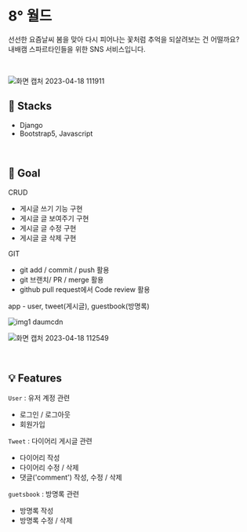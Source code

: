 # 8° 월드

선선한 요즘날씨 봄을 맞아 다시 피어나는 꽃처럼 추억을 되살려보는 건 어떨까요?
<br/>
내배캠 스파르타인들을 위한 SNS 서비스입니다.

<br/>

![화면 캡처 2023-04-18 111911](https://user-images.githubusercontent.com/127704498/232655615-6ff438e4-43b7-4a4a-80dd-7670e562b66a.png)
<br/>

## 🎨 Stacks

- Django
- Bootstrap5, Javascript

<br/>

## 🚩 Goal

CRUD
- 게시글 쓰기 기능 구현
- 게시글 글 보여주기 구현
- 게시글 글 수정 구현
- 게시글 글 삭제 구현

GIT
- git add / commit / push 활용
- git 브랜치/ PR / merge 활용
- github pull request에서 Code review 활용

app - user, tweet(게시글), guestbook(방명록)

![img1 daumcdn](https://user-images.githubusercontent.com/127704498/232655665-ffadc5fa-45a7-49c4-984e-71b352df041d.png)

![화면 캡처 2023-04-18 112549](https://user-images.githubusercontent.com/127704498/232655686-a754aede-bc94-4c7c-8e4f-d7d6f1649586.png)

<br/>

## 💡 Features

`User` : 유저 계정 관련
- 로그인 / 로그아웃
- 회원가입

`Tweet` : 다이어리 게시글 관련
 - 다이어리 작성
 - 다이어리 수정 / 삭제
 - 댓글('comment') 작성, 수정 / 삭제
 
`guetsbook` : 방명록 관련
 - 방명록 작성
 - 방명록 수정 / 삭제
 
